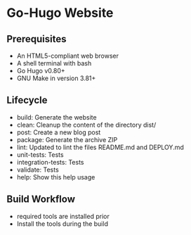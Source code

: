 
# Go-Hugo Website


## Prerequisites

* An HTML5-compliant web browser
* A shell terminal with bash
* Go Hugo v0.80+
* GNU Make in version 3.81+

## Lifecycle

* build: Generate the website
* clean: Cleanup the content of the directory dist/
* post: Create a new blog post
* package: Generate the archive ZIP
* lint: Updated to lint the files README.md and DEPLOY.md
* unit-tests: Tests
* integration-tests: Tests
* validate: Tests
* help: Show this help usage

## Build Workflow

*  required tools are installed prior
* Install the tools during the build
